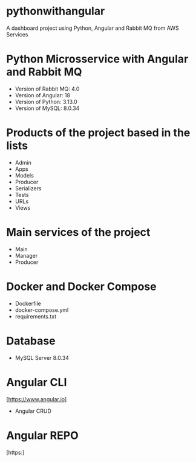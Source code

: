 # pythonwithangular
A dashboard project using Python, Angular and Rabbit MQ from AWS Services

# Python Microsservice with Angular and Rabbit MQ
- Version of Rabbit MQ: 4.0
- Version of Angular: 18
- Version of Python: 3.13.0 
- Version of MySQL: 8.0.34

# Products of the project based in the lists
- Admin
- Apps
- Models
- Producer
- Serializers
- Tests 
- URLs
- Views

# Main services of the project
- Main
- Manager
- Producer

# Docker and Docker Compose
- Dockerfile
- docker-compose.yml
- requirements.txt

# Database
- MySQL Server 8.0.34

# Angular CLI
[https://www.angular.io]
- Angular CRUD

# Angular REPO
[https:]

